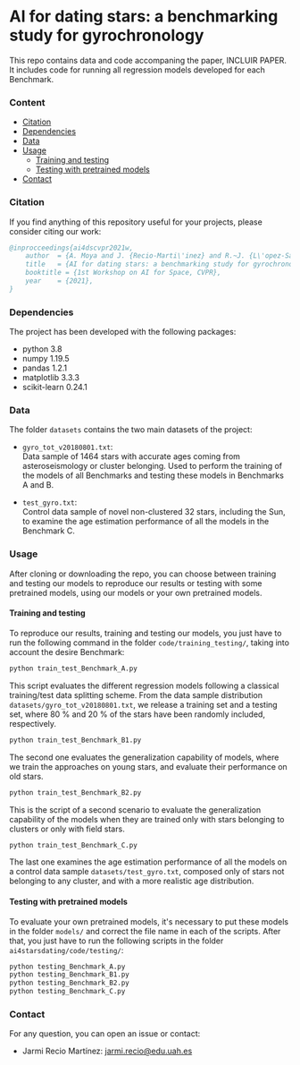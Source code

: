 # AI for dating stars: a benchmarking study for gyrochronology

This repo contains data and code accompaning the paper, INCLUIR PAPER. It includes code for running all regression models developed for each Benchmark.

### Content

  * [Citation](#citation)  
  * [Dependencies](#dependencies)
  * [Data](#data)
  * [Usage](#usage)
    * [Training and testing](#training-and-testing)
    * [Testing with pretrained models](#testing-with-pretrained-models)
  * [Contact](#contact)


### Citation

If you find anything of this repository useful for your projects, please consider citing our work:

```bibtex
@inprocceedings{ai4dscvpr2021w,
	author  = {A. Moya and J. {Recio-Marti\'inez} and R.~J. {L\'opez-Sastre}},
	title   = {AI for dating stars: a benchmarking study for gyrochronology},
  	booktitle = {1st Workshop on AI for Space, CVPR},
	year	= {2021},	
}
```

### Dependencies
The project has been developed with the following packages: 
- python 3.8
- numpy 1.19.5
- pandas 1.2.1
- matplotlib 3.3.3
- scikit-learn 0.24.1


### Data

The folder `datasets` contains the two main datasets of the project:

- `gyro_tot_v20180801.txt`:  
  Data sample of 1464 stars with accurate ages coming from asteroseismology or cluster belonging. Used to perform the training of the models of all Benchmarks and testing these  models in Benchmarks A and B.  

- `test_gyro.txt`:  
  Control data sample of novel non-clustered 32 stars, including the Sun, to examine the age estimation performance of all the models in the Benchmark C.


### Usage  

After cloning or downloading the repo, you can choose between training and testing our models to reproduce our results or testing with some pretrained models, using our models or your own pretrained models.

#### Training and testing  
  
To reproduce our results, training and testing our models, you just have to run the following command in the folder `code/training_testing/`, taking into account the desire Benchmark:

```bash
python train_test_Benchmark_A.py
```
This script evaluates the different regression models following a classical training/test data splitting scheme. From the data sample distribution `datasets/gyro_tot_v20180801.txt`, we release a training set and a testing set, where 80 % and 20 % of the stars have been randomly included, respectively.

```bash
python train_test_Benchmark_B1.py 
```
The second one evaluates the generalization capability of models, where we train the approaches on young stars, and evaluate their performance on old stars. 

```bash
python train_test_Benchmark_B2.py
```
This is the script of a second scenario to evaluate the generalization capability of the models when they are trained only with stars belonging to clusters or only with field stars.

```bash
python train_test_Benchmark_C.py
```
The last one examines the age estimation performance of all the models on a control data sample `datasets/test_gyro.txt`, composed only of stars not belonging to any cluster, and with a more realistic age distribution.

#### Testing with pretrained models

To evaluate your own pretrained models, it's necessary to put these models in the folder `models/` and correct the file name in each of the scripts. After that, you just have to run the following scripts in the folder `ai4starsdating/code/testing/`:
```bash
python testing_Benchmark_A.py
python testing_Benchmark_B1.py
python testing_Benchmark_B2.py
python testing_Benchmark_C.py
```

### Contact

For any question, you can open an issue or contact:

- Jarmi Recio Martínez: jarmi.recio@edu.uah.es

